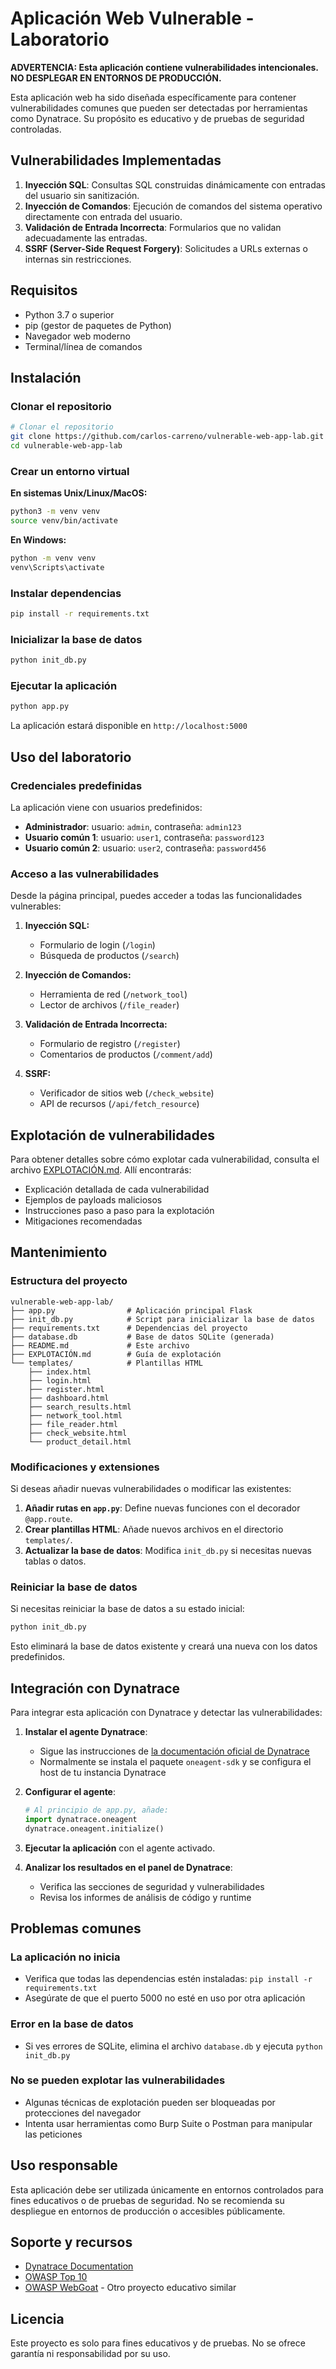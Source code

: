 # Aplicación Web Vulnerable - Laboratorio

**ADVERTENCIA: Esta aplicación contiene vulnerabilidades intencionales. NO DESPLEGAR EN ENTORNOS DE PRODUCCIÓN.**

Esta aplicación web ha sido diseñada específicamente para contener vulnerabilidades comunes que pueden ser detectadas por herramientas como Dynatrace. Su propósito es educativo y de pruebas de seguridad controladas.

## Vulnerabilidades Implementadas

1. **Inyección SQL**: Consultas SQL construidas dinámicamente con entradas del usuario sin sanitización.
2. **Inyección de Comandos**: Ejecución de comandos del sistema operativo directamente con entrada del usuario.
3. **Validación de Entrada Incorrecta**: Formularios que no validan adecuadamente las entradas.
4. **SSRF (Server-Side Request Forgery)**: Solicitudes a URLs externas o internas sin restricciones.

## Requisitos

- Python 3.7 o superior
- pip (gestor de paquetes de Python)
- Navegador web moderno
- Terminal/línea de comandos

## Instalación

### Clonar el repositorio

```bash
# Clonar el repositorio
git clone https://github.com/carlos-carreno/vulnerable-web-app-lab.git
cd vulnerable-web-app-lab
```

### Crear un entorno virtual

**En sistemas Unix/Linux/MacOS:**
```bash
python3 -m venv venv
source venv/bin/activate
```

**En Windows:**
```bash
python -m venv venv
venv\Scripts\activate
```

### Instalar dependencias

```bash
pip install -r requirements.txt
```

### Inicializar la base de datos

```bash
python init_db.py
```

### Ejecutar la aplicación

```bash
python app.py
```

La aplicación estará disponible en `http://localhost:5000`

## Uso del laboratorio

### Credenciales predefinidas

La aplicación viene con usuarios predefinidos:

- **Administrador**: usuario: `admin`, contraseña: `admin123`
- **Usuario común 1**: usuario: `user1`, contraseña: `password123`
- **Usuario común 2**: usuario: `user2`, contraseña: `password456`

### Acceso a las vulnerabilidades

Desde la página principal, puedes acceder a todas las funcionalidades vulnerables:

1. **Inyección SQL:**
   - Formulario de login (`/login`)
   - Búsqueda de productos (`/search`)

2. **Inyección de Comandos:**
   - Herramienta de red (`/network_tool`)
   - Lector de archivos (`/file_reader`)

3. **Validación de Entrada Incorrecta:**
   - Formulario de registro (`/register`)
   - Comentarios de productos (`/comment/add`)

4. **SSRF:**
   - Verificador de sitios web (`/check_website`)
   - API de recursos (`/api/fetch_resource`)

## Explotación de vulnerabilidades

Para obtener detalles sobre cómo explotar cada vulnerabilidad, consulta el archivo [EXPLOTACIÓN.md](EXPLOTACIÓN.md). Allí encontrarás:

- Explicación detallada de cada vulnerabilidad
- Ejemplos de payloads maliciosos
- Instrucciones paso a paso para la explotación
- Mitigaciones recomendadas

## Mantenimiento

### Estructura del proyecto

```
vulnerable-web-app-lab/
├── app.py                # Aplicación principal Flask
├── init_db.py            # Script para inicializar la base de datos
├── requirements.txt      # Dependencias del proyecto
├── database.db           # Base de datos SQLite (generada)
├── README.md             # Este archivo
├── EXPLOTACIÓN.md        # Guía de explotación
└── templates/            # Plantillas HTML
    ├── index.html
    ├── login.html
    ├── register.html
    ├── dashboard.html
    ├── search_results.html
    ├── network_tool.html
    ├── file_reader.html
    ├── check_website.html
    └── product_detail.html
```

### Modificaciones y extensiones

Si deseas añadir nuevas vulnerabilidades o modificar las existentes:

1. **Añadir rutas en `app.py`**: Define nuevas funciones con el decorador `@app.route`.
2. **Crear plantillas HTML**: Añade nuevos archivos en el directorio `templates/`.
3. **Actualizar la base de datos**: Modifica `init_db.py` si necesitas nuevas tablas o datos.

### Reiniciar la base de datos

Si necesitas reiniciar la base de datos a su estado inicial:

```bash
python init_db.py
```

Esto eliminará la base de datos existente y creará una nueva con los datos predefinidos.

## Integración con Dynatrace

Para integrar esta aplicación con Dynatrace y detectar las vulnerabilidades:

1. **Instalar el agente Dynatrace**:
   - Sigue las instrucciones de [la documentación oficial de Dynatrace](https://www.dynatrace.com/support/help/technology-support/application-software/python/install-oneagent-python)
   - Normalmente se instala el paquete `oneagent-sdk` y se configura el host de tu instancia Dynatrace

2. **Configurar el agente**:
   ```python
   # Al principio de app.py, añade:
   import dynatrace.oneagent
   dynatrace.oneagent.initialize()
   ```

3. **Ejecutar la aplicación** con el agente activado.

4. **Analizar los resultados en el panel de Dynatrace**:
   - Verifica las secciones de seguridad y vulnerabilidades
   - Revisa los informes de análisis de código y runtime

## Problemas comunes

### La aplicación no inicia
- Verifica que todas las dependencias estén instaladas: `pip install -r requirements.txt`
- Asegúrate de que el puerto 5000 no esté en uso por otra aplicación

### Error en la base de datos
- Si ves errores de SQLite, elimina el archivo `database.db` y ejecuta `python init_db.py`

### No se pueden explotar las vulnerabilidades
- Algunas técnicas de explotación pueden ser bloqueadas por protecciones del navegador
- Intenta usar herramientas como Burp Suite o Postman para manipular las peticiones

## Uso responsable

Esta aplicación debe ser utilizada únicamente en entornos controlados para fines educativos o de pruebas de seguridad. No se recomienda su despliegue en entornos de producción o accesibles públicamente.

## Soporte y recursos

- [Dynatrace Documentation](https://www.dynatrace.com/support/help/)
- [OWASP Top 10](https://owasp.org/www-project-top-ten/)
- [OWASP WebGoat](https://owasp.org/www-project-webgoat/) - Otro proyecto educativo similar

## Licencia

Este proyecto es solo para fines educativos y de pruebas. No se ofrece garantía ni responsabilidad por su uso.